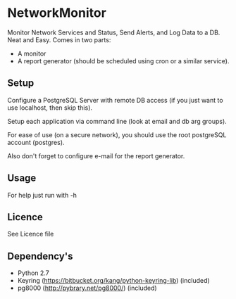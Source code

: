 # NetworkMonitor
Monitor Network Services and Status, Send Alerts, and Log Data to a DB. Neat and Easy.
Comes in two parts:

-   A monitor
-   A report generator (should be scheduled using cron or a similar service).

## Setup
Configure a PostgreSQL Server with remote DB access (if you just want to use localhost, then skip this). 

Setup each application via command line (look at email and db arg groups).

For ease of use (on a secure network), you should use the root postgreSQL account (postgres).

Also don't forget to configure e-mail for the report generator.

## Usage
For help just run with -h

## Licence
See Licence file

## Dependency's

-   Python 2.7
-   Keyring (https://bitbucket.org/kang/python-keyring-lib) (included)
-   pg8000 (http://pybrary.net/pg8000/) (included)